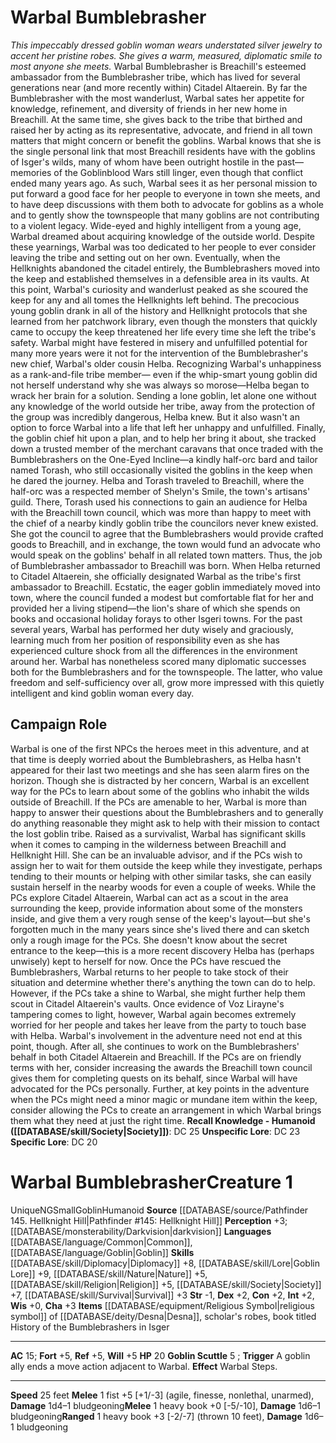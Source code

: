 ﻿---
ac: '15'
alignment: NG
all_resistance: null
burrow_speed: null
charisma: '+3'
climb_speed: null
constitution: '+2'
creature_ability:
- Goblin Scuttle
creature_family: null
dexterity: '+2'
element: null
fly_speed: null
fortitude: '+5'
hp: '20'
id: '1539'
immunity: null
intelligence: '+2'
land_speed: '25'
language:
- '[[DATABASE/language/Common|Common]]'
- '[[DATABASE/language/Goblin|Goblin]]'
level: '1'
max_speed: '25'
name: Warbal Bumblebrasher
perception: '+3'
rarity: Unique
reflex: '+5'
resistance: null
rus_type_level: null
sense:
- '[[DATABASE/monsterability/Darkvision|darkvision]]'
size: Small
skill:
- '[[DATABASE/skill/Diplomacy|Diplomacy]] +8'
- '[[DATABASE/skill/Lore|GoblinLore]] +9'
- '[[DATABASE/skill/Nature|Nature]] +5'
- '[[DATABASE/skill/Religion|Religion]] +5'
- '[[DATABASE/skill/Society|Society]] +7'
- '[[DATABASE/skill/Survival|Survival]] +3'
source: '[[DATABASE/source/Pathfinder 145. Hellknight Hill|Pathfinder #145: Hellknight
  Hill]]'
speed:
- 25 feet
spell: null
strength: '-1'
strength_req: '-1'
strongest_save:
- Fortitude
- Reflex
- Will
swim_speed: null
trait:
- '[[DATABASE/trait/Goblin|Goblin]]'
- '[[DATABASE/trait/Humanoid|Humanoid]]'
- '[[DATABASE/trait/Unique|Unique]]'
type: Creature
vision: Darkvision
weakest_save:
- Fortitude
- Reflex
- Will
weakness: null
will: '+5'
wisdom: '+0'

---
# Warbal Bumblebrasher

_This impeccably dressed goblin woman wears understated silver jewelry to accent her pristine robes. She gives a warm, measured, diplomatic smile to most anyone she meets._
 Warbal Bumblebrasher is Breachill's esteemed ambassador from the Bumblebrasher tribe, which has lived for several generations near (and more recently within) Citadel Altaerein. By far the Bumblebrasher with the most wanderlust, Warbal sates her appetite for knowledge, refinement, and diversity of friends in her new home in Breachill. At the same time, she gives back to the tribe that birthed and raised her by acting as its representative, advocate, and friend in all town matters that might concern or benefit the goblins.
 Warbal knows that she is the single personal link that most Breachill residents have with the goblins of Isger's wilds, many of whom have been outright hostile in the past—memories of the Goblinblood Wars still linger, even though that conflict ended many years ago. As such, Warbal sees it as her personal mission to put forward a good face for her people to everyone in town she meets, and to have deep discussions with them both to advocate for goblins as a whole and to gently show the townspeople that many goblins are not contributing to a violent legacy.
 Wide-eyed and highly intelligent from a young age, Warbal dreamed about acquiring knowledge of the outside world. Despite these yearnings, Warbal was too dedicated to her people to ever consider leaving the tribe and setting out on her own. Eventually, when the Hellknights abandoned the citadel entirely, the Bumblebrashers moved into the keep and established themselves in a defensible area in its vaults. At this point, Warbal's curiosity and wanderlust peaked as she scoured the keep for any and all tomes the Hellknights left behind. The precocious young goblin drank in all of the history and Hellknight protocols that she learned from her patchwork library, even though the monsters that quickly came to occupy the keep threatened her life every time she left the tribe's safety.
 Warbal might have festered in misery and unfulfilled potential for many more years were it not for the intervention of the Bumblebrasher's new chief, Warbal's older cousin Helba. Recognizing Warbal's unhappiness as a rank-and-file tribe member— even if the whip-smart young goblin did not herself understand why she was always so morose—Helba began to wrack her brain for a solution. Sending a lone goblin, let alone one without any knowledge of the world outside her tribe, away from the protection of the group was incredibly dangerous, Helba knew. But it also wasn't an option to force Warbal into a life that left her unhappy and unfulfilled. Finally, the goblin chief hit upon a plan, and to help her bring it about, she tracked down a trusted member of the merchant caravans that once traded with the Bumblebrashers on the One-Eyed Incline—a kindly half-orc bard and tailor named Torash, who still occasionally visited the goblins in the keep when he dared the journey.
 Helba and Torash traveled to Breachill, where the half-orc was a respected member of Shelyn's Smile, the town's artisans' guild. There, Torash used his connections to gain an audience for Helba with the Breachill town council, which was more than happy to meet with the chief of a nearby kindly goblin tribe the councilors never knew existed. She got the council to agree that the Bumblebrashers would provide crafted goods to Breachill, and in exchange, the town would fund an advocate who would speak on the goblins' behalf in all related town matters. Thus, the job of Bumblebrasher ambassador to Breachill was born.
 When Helba returned to Citadel Altaerein, she officially designated Warbal as the tribe's first ambassador to Breachill. Ecstatic, the eager goblin immediately moved into town, where the council funded a modest but comfortable flat for her and provided her a living stipend—the lion's share of which she spends on books and occasional holiday forays to other Isgeri towns. For the past several years, Warbal has performed her duty wisely and graciously, learning much from her position of responsibility even as she has experienced culture shock from all the differences in the environment around her. Warbal has nonetheless scored many diplomatic successes both for the Bumblebrashers and for the townspeople. The latter, who value freedom and self-sufficiency over all, grow more impressed with this quietly intelligent and kind goblin woman every day.

## Campaign Role

Warbal is one of the first NPCs the heroes meet in this adventure, and at that time is deeply worried about the Bumblebrashers, as Helba hasn't appeared for their last two meetings and she has seen alarm fires on the horizon. Though she is distracted by her concern, Warbal is an excellent way for the PCs to learn about some of the goblins who inhabit the wilds outside of Breachill. If the PCs are amenable to her, Warbal is more than happy to answer their questions about the Bumblebrashers and to generally do anything reasonable they might ask to help with their mission to contact the lost goblin tribe.
 Raised as a survivalist, Warbal has significant skills when it comes to camping in the wilderness between Breachill and Hellknight Hill. She can be an invaluable advisor, and if the PCs wish to assign her to wait for them outside the keep while they investigate, perhaps tending to their mounts or helping with other similar tasks, she can easily sustain herself in the nearby woods for even a couple of weeks. While the PCs explore Citadel Altaerein, Warbal can act as a scout in the area surrounding the keep, provide information about some of the monsters inside, and give them a very rough sense of the keep's layout—but she's forgotten much in the many years since she's lived there and can sketch only a rough image for the PCs. She doesn't know about the secret entrance to the keep—this is a more recent discovery Helba has (perhaps unwisely) kept to herself for now.
 Once the PCs have rescued the Bumblebrashers, Warbal returns to her people to take stock of their situation and determine whether there's anything the town can do to help. However, if the PCs take a shine to Warbal, she might further help them scout in Citadel Altaerein's vaults. Once evidence of Voz Lirayne's tampering comes to light, however, Warbal again becomes extremely worried for her people and takes her leave from the party to touch base with Helba.
 Warbal's involvement in the adventure need not end at this point, though. After all, she continues to work on the Bumblebrashers' behalf in both Citadel Altaerein and Breachill. If the PCs are on friendly terms with her, consider increasing the awards the Breachill town council gives them for completing quests on its behalf, since Warbal will have advocated for the PCs personally. Further, at key points in the adventure when the PCs might need a minor magic or mundane item within the keep, consider allowing the PCs to create an arrangement in which Warbal brings them what they need at just the right time.
**Recall Knowledge - Humanoid ([[DATABASE/skill/Society|Society]])**: DC 25
**Unspecific Lore**: DC 23
**Specific Lore**: DC 20

# Warbal Bumblebrasher<span class="item-type">Creature 1</span>

<span class="trait-unique item-trait">Unique</span><span class="trait-alignment item-trait">NG</span><span class="trait-size item-trait">Small</span><span class="item-trait">Goblin</span><span class="item-trait">Humanoid</span>
**Source** [[DATABASE/source/Pathfinder 145. Hellknight Hill|Pathfinder #145: Hellknight Hill]]
**Perception** +3; [[DATABASE/monsterability/Darkvision|darkvision]]
**Languages** [[DATABASE/language/Common|Common]], [[DATABASE/language/Goblin|Goblin]]
**Skills** [[DATABASE/skill/Diplomacy|Diplomacy]] +8, [[DATABASE/skill/Lore|Goblin Lore]] +9, [[DATABASE/skill/Nature|Nature]] +5, [[DATABASE/skill/Religion|Religion]] +5, [[DATABASE/skill/Society|Society]] +7, [[DATABASE/skill/Survival|Survival]] +3
**Str** -1, **Dex** +2, **Con** +2, **Int** +2, **Wis** +0, **Cha** +3
**Items** [[DATABASE/equipment/Religious Symbol|religious symbol]] of [[DATABASE/deity/Desna|Desna]], scholar's robes, book titled History of the Bumblebrashers in Isger

---
**AC** 15; **Fort** +5, **Ref** +5, **Will** +5
**HP** 20
<span class="in-box-ability">**Goblin Scuttle** <span class="action-icon">5</span> ; **Trigger** A goblin ally ends a move action adjacent to Warbal. **Effect** Warbal Steps.</span>

---
**Speed** 25 feet
<span class="in-box-ability">**Melee** <span class="action-icon">1</span> fist +5 [+1/-3] (agile, finesse, nonlethal, unarmed), **Damage** 1d4–1 bludgeoning</span><span class="in-box-ability">**Melee** <span class="action-icon">1</span> heavy book +0 [-5/-10], **Damage** 1d6–1 bludgeoning</span><span class="in-box-ability">**Ranged** <span class="action-icon">1</span> heavy book +3 [-2/-7] (thrown 10 feet), **Damage** 1d6–1 bludgeoning</span>